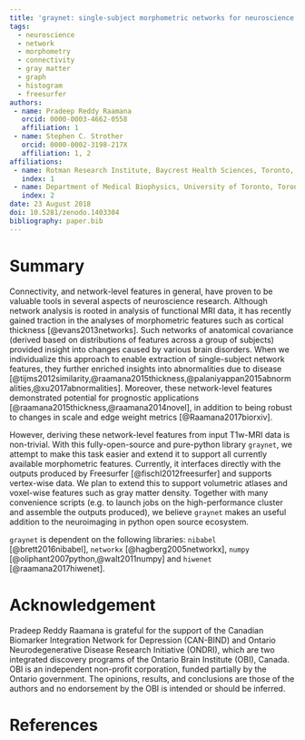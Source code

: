 ```yaml
---
title: 'graynet: single-subject morphometric networks for neuroscience connectivity applications'
tags:
  - neuroscience
  - network
  - morphometry
  - connectivity
  - gray matter
  - graph
  - histogram
  - freesurfer
authors:
 - name: Pradeep Reddy Raamana
   orcid: 0000-0003-4662-0558
   affiliation: 1
 - name: Stephen C. Strother
   orcid: 0000-0002-3198-217X
   affiliation: 1, 2
affiliations:
 - name: Rotman Research Institute, Baycrest Health Sciences, Toronto, ON, Canada
   index: 1
 - name: Department of Medical Biophysics, University of Toronto, Toronto, ON, Canada
   index: 2
date: 23 August 2018
doi: 10.5281/zenodo.1403304
bibliography: paper.bib
---
```


# Summary

Connectivity, and network-level features in general, have proven to be valuable tools in several aspects of neuroscience research. Although network analysis is rooted in analysis of functional MRI data, it has recently gained traction in the analyses of morphometric features such as cortical thickness [@evans2013networks]. Such networks of anatomical covariance (derived based on distributions of features across a group of subjects) provided insight into changes caused by various brain disorders. When we individualize this approach to enable extraction of single-subject network features, they further enriched insights into abnormalities due to disease [@tijms2012similarity,@raamana2015thickness,@palaniyappan2015abnormalities,@xu2017abnormalities]. Moreover, these network-level features demonstrated potential for prognostic applications [@raamana2015thickness,@raamana2014novel], in addition to being robust to changes in scale and edge weight metrics [@Raamana2017biorxiv].

However, deriving these network-level features from input T1w-MRI data is non-trivial. With this fully-open-source and pure-python library `graynet`, we attempt to make this task easier and extend it to support all currently available morphometric features. Currently, it interfaces directly with the outputs produced by Freesurfer [@fischl2012freesurfer] and supports vertex-wise data. We plan to extend this to support volumetric atlases and voxel-wise features such as gray matter density. Together with many convenience scripts (e.g. to launch jobs on the high-performance cluster and assemble the outputs produced), we believe `graynet` makes an useful addition to the neuroimaging in python open source ecosystem.

`graynet` is dependent on the following libraries: `nibabel` [@brett2016nibabel], `networkx` [@hagberg2005networkx], `numpy` [@oliphant2007python,@walt2011numpy] and `hiwenet` [@raamana2017hiwenet].

# Acknowledgement

Pradeep Reddy Raamana is grateful for the support of the Canadian Biomarker Integration Network for Depression (CAN-BIND) and Ontario Neurodegenerative Disease Research Initiative (ONDRI), which are two integrated discovery programs of the Ontario Brain Institute (OBI), Canada. OBI is an independent non-profit corporation, funded partially by the Ontario government. The opinions, results, and conclusions are those of the authors and no endorsement by the OBI is intended or should be inferred.

# References
